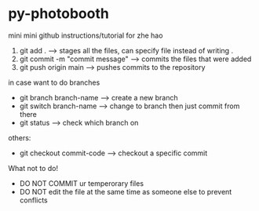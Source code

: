 # py-photobooth


mini mini github instructions/tutorial for zhe hao 
1. git add . --> stages all the files, can specify file instead of writing . 
2. git commit -m "commit message" --> commits the files that were added
3. git push origin main --> pushes commits to the repository 

in case want to do branches 
- git branch branch-name --> create a new branch 
- git switch branch-name --> change to branch then just commit from there 
- git status --> check which branch on 

others: 
- git checkout commit-code --> checkout a specific commit


What not to do!
- DO NOT COMMIT ur temperorary files 
- DO NOT edit the file at the same time as someone else to prevent conflicts 


